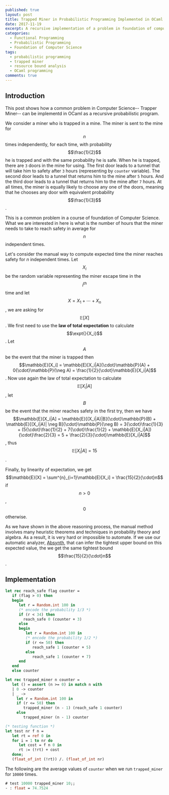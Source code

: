 ```yaml
---
published: true
layout: post
title: Trapped Miner in Probabilistic Programming Implemented in OCaml
date: 2017-11-19
excerpt: A recursive implementation of a problem in foundation of computer science (trapped miner) as a probabilistic program in OCaml.
categories:
  - Functional Programming
  - Probabilistic Programming
  - Foundation of Computer Science
tags:
  - probabilistic programming
  - trapped miner
  - resource bound analysis
  - OCaml programming
comments: true
---
```


## Introduction 

This post shows how a common problem in Computer Science-- Trapper Miner-- can be 
implementd in OCaml as a recursive probabilistic program. 

We consider a miner who is trapped in a mine. The miner is sent to the mine for $$n$$ times independently, for each time, with probability $$\frac{1}{2}$$ he is trapped and with the same probability he is safe. When he is trapped, there are `3` doors in the mine for using. The first door leads to a tunnel that will take him to safety after `3` hours (representing by `counter` variable). The second door leads to a tunnel that returns him to the mine after `5` hours. And the third door leads to a tunnel that returns him to the mine after `7` hours. At all times, the miner is equally likely to choose any one of the doors, meaning that he chooses any door with equivalent probability $$\frac{1}{3}$$. 

This is a common problem in a course of foundation of Computer Science. What we are interested in here is what is the number of hours that the miner needs 
to take to reach safety in average for $$n$$ independent times.  

Let's consider the manual way to compute expected time the miner reaches safety for $n$ independent times. Let $$X_i$$ be the random variable representing the miner escape time in the $$i^{th}$$ time and let $$X = X_1 + \cdots + X_n$$, we are asking for $$\mathbb{E}[X]$$. We first need to use the **law of total expectation** to calculate $$\expt{}{X_i}$$. 
Let $$A$$ be the event that the miner is trapped then $$\mathbb{E}[X_i] = \mathbb{E}[X_i|A]{\cdot}\mathbb{P}(A) + 0{\cdot}\mathbb{P}(\neg A) = \frac{1}{2}{\cdot}\mathbb{E}[X_i|A]$$. Now use again the law of total expectation to calculate $$\mathbb{E}[X_i|A]$$, 
let $$B$$ be the event that the miner reaches safety in the first try, then we have $$\mathbb{E}[X_i|A] = \mathbb{E}[(X_i|A)|B]{\cdot}\mathbb{P}(B) + \mathbb{E}[(X_i|A)| \neg B]{\cdot}\mathbb{P}(\neg B) = 3{\cdot}\frac{1}{3} + (5{\cdot}\frac{1}{2} + 7{\cdot}\frac{1}{2} + \mathbb{E}[X_i|A]){\cdot}\frac{2}{3} = 5 + \frac{2}{3}{\cdot}\mathbb{E}[X_i|A]$$, thus $$\mathbb{E}[X_i|A] = 15$$. 

Finally, by linearity of expectation, we get $$\mathbb{E}[X] = \sum^{n}_{i=1}\mathbb{E}[X_i] = \frac{15}{2}{\cdot}n$$ if $$n > 0$$, $$0$$ otherwise.

As we have shown in the above reasoning process, the manual method involves many heuristic theorems and techniques in probability theory and algebra. As a result, it is very hard or impossible to automate. If we use our automatic analyzer, [Absynth][1], that can infer the tightest upper bound on this expected value, the we get the same tightest bound $$\frac{15}{2}{\cdot}n$$.

## Implementation

```ocaml
let rec reach_safe flag counter = 
   if (flag > 0) then
   begin
      let r = Random.int 100 in 
      (* encode the probability 1/3 *)
      if (r < 34) then
        reach_safe 0 (counter + 3)
      else 
      begin
         let r = Random.int 100 in
         (* encode the probability 1/2 *)
         if (r <= 50) then
            reach_safe 1 (counter + 5)
         else
            reach_safe 1 (counter + 7)
      end
   end
   else counter

let rec trapped_miner n counter = 
   let () = assert (n >= 0) in match n with
   | 0 -> counter
   | _ -> 
     let r = Random.int 100 in
     if (r <= 50) then 
        trapped_miner (n - 1) (reach_safe 1 counter)
     else 
        trapped_miner (n - 1) counter

(* testing function *)
let test nr f n =
   let rt = ref 0 in
   for i = 1 to nr do
      let cost = f n 0 in
      rt := (!rt) + cost
   done; 
   (float_of_int (!rt)) /. (float_of_int nr)
```
The following are the average values of `counter` when we run `trapped_miner` for `10000` times.

```ocaml
# test 10000 trapped_miner 10;;
- : float = 74.7524
```

[1]: http://channgo2203.github.io/zips/tool_benchmark.zip
